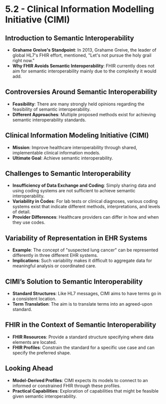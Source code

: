 # 5.2 - Clinical Information Modelling Initiative (CIMI)

## Introduction to Semantic Interoperability
- **Grahame Greive's Standpoint**: In 2013, Grahame Greive, the leader of global HL7's FHIR effort, mentioned, "Let's not pursue the holy grail right now."
- **Why FHIR Avoids Semantic Interoperability**: FHIR currently does not aim for semantic interoperability mainly due to the complexity it would add.

## Controversies Around Semantic Interoperability
- **Feasibility**: There are many strongly held opinions regarding the feasibility of semantic interoperability.
- **Different Approaches**: Multiple proposed methods exist for achieving semantic interoperability standards.

## Clinical Information Modeling Initiative (CIMI)
- **Mission**: Improve healthcare interoperability through shared, implementable clinical information models.
- **Ultimate Goal**: Achieve semantic interoperability.

## Challenges to Semantic Interoperability
- **Insufficiency of Data Exchange and Coding**: Simply sharing data and using coding systems are not sufficient to achieve semantic interoperability.
- **Variability in Codes**: For lab tests or clinical diagnoses, various coding systems exist that indicate different methods, interpretations, and levels of detail.
- **Provider Differences**: Healthcare providers can differ in how and when they use codes.

## Variability of Representation in EHR Systems
- **Example**: The concept of "suspected lung cancer" can be represented differently in three different EHR systems.
- **Implications**: Such variability makes it difficult to aggregate data for meaningful analysis or coordinated care.

## CIMI’s Solution to Semantic Interoperability
- **Standard Structures**: Like HL7 messages, CIMI aims to have terms go in a consistent location.
- **Term Translation**: The aim is to translate terms into an agreed-upon standard.

## FHIR in the Context of Semantic Interoperability
- **FHIR Resources**: Provide a standard structure specifying where data elements are located.
- **FHIR Profiles**: Constrain the standard for a specific use case and can specify the preferred shape.

## Looking Ahead
- **Model-Derived Profiles**: CIMI expects its models to connect to an informed or constrained FHIR through these profiles.
- **Practical Capabilities**: Exploration of capabilities that might be feasible given semantic interoperability.
